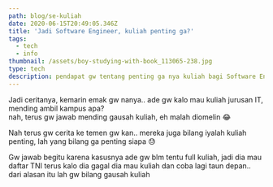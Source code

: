 ```yaml
---
path: blog/se-kuliah
date: 2020-06-15T20:49:05.346Z
title: 'Jadi Software Engineer, kuliah penting ga?'
tags:
  - tech
  - info
thumbnail: /assets/boy-studying-with-book_113065-238.jpg
type: tech
description: pendapat gw tentang penting ga nya kuliah bagi Software Engineer
---
```

Jadi ceritanya, kemarin emak gw nanya.. ade gw kalo mau kuliah jurusan IT, mending ambil kampus apa?\
nah, terus gw jawab mending gausah kuliah, eh malah diomelin 😂

Nah terus gw cerita ke temen gw kan.. mereka juga bilang iyalah kuliah penting, lah yang bilang ga penting siapa 😓

Gw jawab begitu karena kasusnya ade gw blm tentu full kuliah, jadi dia mau daftar TNI terus kalo dia gagal dia mau kuliah dan coba lagi taun depan.. dari alasan itu lah gw bilang gausah kuliah
